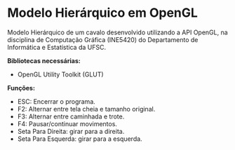 # Modelo Hierárquico em OpenGL
Modelo Hierárquico de um cavalo desenvolvido utilizando a API OpenGL, na disciplina de Computação Gráfica (INE5420) do Departamento de Informática e Estatística da UFSC.

<b>Bibliotecas necessárias:</b>
- OpenGL Utility Toolkit (GLUT)

<b>Funções:</b>
- ESC: Encerrar o programa.
- F2: Alternar entre tela cheia e tamanho original.
- F3: Alternar entre caminhada e trote.
- F4: Pausar/continuar movimentos.
- Seta Para Direita: girar para a direita.
- Seta Para Esquerda: girar para a esquerda.
